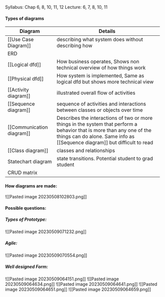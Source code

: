 Syllabus:
Chap 6, 8, 10, 11, 12
Lecture: 6, 7, 8, 10, 11

#### Types of diagrams

| Diagram                   | Details                                                                                                                                                                                              |
| ------------------------- | ---------------------------------------------------------------------------------------------------------------------------------------------------------------------------------------------------- |
| [[Use Case Diagram]]      | describing what system does without describing how                                                                                                                                                   |
| ERD                       |                                                                                                                                                                                                      |
| [[Logical dfd]]           | How business operates, Shows non technical overview of how things work                                                                                                                               |
| [[Physical dfd]]          | How system is implemented, Same as logical dfd but shows more technical view                                                                                                                         |
| [[Activity diagram]]      | illustrated overall flow of activities                                                                                                                                                               |
| [[Sequence diagram]]      | sequence of activities and interactions between classes or objects over time                                                                                                                         |
| [[Communication diagram]] | Describes the interactions of two or more things in the system that perform a behavior that is more than any one of the things can do alone. Same info as [[Sequence diagram]] but difficult to read |
| [[Class diagram]]         | classes and relationships                                                                                                                                                                            |
| Statechart diagram        | state transitions. Potential student to grad student                                                                                                                                                 |
| CRUD matrix               |                                                                                                                                                                                                      |

#### How diagrams are made:
![[Pasted image 20230508102803.png]]

#### Possible questions:

##### Types of Prototype:
![[Pasted image 20230509071232.png]]

##### Agile:
![[Pasted image 20230509070554.png]]

##### Well designed Form:
![[Pasted image 20230509064151.png]]
![[Pasted image 20230509064634.png]]
![[Pasted image 20230509064641.png]]
![[Pasted image 20230509064651.png]]
![[Pasted image 20230509064659.png]]
